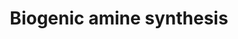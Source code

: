 ---
annotations:
- type: Pathway Ontology
  value: biogenic amine biosynthetic pathway
authors:
- AlexanderPico
- MaintBot
- Thomas
- Christine Chichester
- Mkutmon
- Eweitz
description: 'Biogenic amines are one of two broad classes of classical neurotransmitters
  (the other being amino acids) and include: acetylcholine, serotonin, histamine,
  and the catecholamines epinephrine, norepinephrine, and dopamine.   Source: http://www.whatislife.com/reader2/Metabolism/pathway/Neurotransmitter.html'
last-edited: 2021-05-14
organisms:
- Mus musculus
redirect_from:
- /index.php/Pathway:WP522
- /instance/WP522
schema-jsonld:
- '@context': https://schema.org/
  '@id': https://wikipathways.github.io/pathways/WP522.html
  '@type': Dataset
  creator:
    '@type': Organization
    name: WikiPathways
  description: 'Biogenic amines are one of two broad classes of classical neurotransmitters
    (the other being amino acids) and include: acetylcholine, serotonin, histamine,
    and the catecholamines epinephrine, norepinephrine, and dopamine.   Source: http://www.whatislife.com/reader2/Metabolism/pathway/Neurotransmitter.html'
  keywords:
  - Pah
  - Tryptophan
  - Gad2
  - Tph1
  - Norepinephrine
  - Pnmt
  - Histidine
  - Histamine
  - Tyrosine
  - Dopamine
  - Dbh
  - Aanat
  - Epinephrine
  - L-Dopa
  - Maoa
  - Comt1
  - Phenylalanine
  - GABA
  - Chat
  - Hdc
  - Ddc
  - Glutamate
  - Serotonin
  - Melatonin
  - Choline
  - ASMT
  - Acetylcholine
  - Th
  - Gad1
  - Acetylserotonin
  - 5-Hydroxy-tryptophan
  - Ache
  license: CC0
  name: Biogenic amine synthesis
seo: CreativeWork
title: Biogenic amine synthesis
wpid: WP522
---